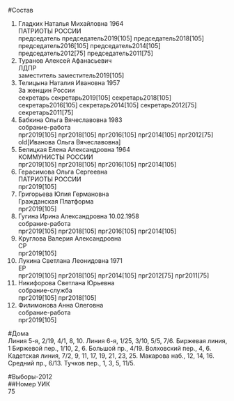 #Состав  
1. Гладких Наталья Михайловна 1964  
    ПАТРИОТЫ РОССИИ  
    председатель председатель2019[105] председатель2018[105] председатель2016[105] председатель2014[105] председатель2012[75] председатель2011[75]  
2. Туранов Алексей Афанасьевич  
    ЛДПР  
    заместитель заместитель2019[105]  
3. Телицына Наталия Ивановна 1957  
    За женщин России  
    секретарь секретарь2019[105] секретарь2018[105] секретарь2016[105] секретарь2014[105] секретарь2012[75] секретарь2011[75]  
4. Бабкина Ольга Вячеславовна 1983  
    собрание-работа  
    прг2019[105] прг2018[105] прг2016[105] прг2014[105] прг2012[75] old[Иванова Ольга Вячеславовна]  
5. Белицкая Елена Александровна 1964  
    КОММУНИСТЫ РОССИИ  
    прг2019[105] прг2018[105] прг2016[105] прг2014[105]  
6. Герасимова Ольга Сергеевна  
    ПАТРИОТЫ РОССИИ  
    прг2019[105]  
7. Григорьева Юлия Германовна  
    Гражданская Платформа  
    прг2019[105]  
8. Гугина Ирина Александровна 10.02.1958  
    собрание-работа  
    прг2019[105] прг2018[105] прг2016[105] прг2014[105]  
9. Круглова Валерия Александровна  
    СР  
    прг2019[105]  
10. Лукина Светлана Леонидовна 1971  
    ЕР  
    прг2019[105] прг2018[105] прг2014[105] прг2012[75] прг2011[75]  
11. Никифорова Светлана Юрьевна  
    собрание-служба  
    прг2019[105] прг2018[105]  
12. Филимонова Анна Олеговна  
    собрание-работа  
    прг2019[105]  
  
#Дома  
Линия  5-я,      2/19, 4/1, 8, 10. Линия  6-я,      1/25, 3/10, 5/5, 7/6. Биржевая линия,   1 Биржевой пер.,     1/10, 2, 6. Большой пр.,   4/19. Волховский пер.,      4, 6. Кадетская линия,     7/2, 9, 11, 17, 19, 21, 23, 25. Макарова наб.,     12, 14, 16. Средний пр.,   6/13. Тучков пер.,     1, 3, 5, 11/5.  
  
#Выборы-2012  
##Номер УИК  
75  
